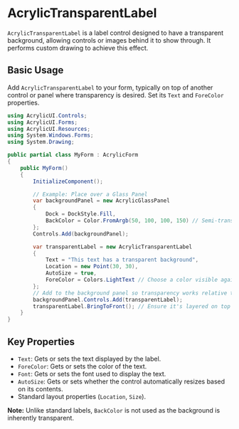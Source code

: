 # AcrylicTransparentLabel

`AcrylicTransparentLabel` is a label control designed to have a transparent background, allowing controls or images behind it to show through. It performs custom drawing to achieve this effect.

## Basic Usage

Add `AcrylicTransparentLabel` to your form, typically on top of another control or panel where transparency is desired. Set its `Text` and `ForeColor` properties.

```csharp
using AcrylicUI.Controls;
using AcrylicUI.Forms;
using AcrylicUI.Resources;
using System.Windows.Forms;
using System.Drawing;

public partial class MyForm : AcrylicForm
{
    public MyForm()
    {
        InitializeComponent();

        // Example: Place over a Glass Panel
        var backgroundPanel = new AcrylicGlassPanel
        {
            Dock = DockStyle.Fill,
            BackColor = Color.FromArgb(50, 100, 100, 150) // Semi-transparent blue
        };
        Controls.Add(backgroundPanel);

        var transparentLabel = new AcrylicTransparentLabel
        {
            Text = "This text has a transparent background",
            Location = new Point(30, 30),
            AutoSize = true,
            ForeColor = Colors.LightText // Choose a color visible against the background
        };
        // Add to the background panel so transparency works relative to it
        backgroundPanel.Controls.Add(transparentLabel);
        transparentLabel.BringToFront(); // Ensure it's layered on top
    }
}
```

## Key Properties

*   `Text`: Gets or sets the text displayed by the label.
*   `ForeColor`: Gets or sets the color of the text.
*   `Font`: Gets or sets the font used to display the text.
*   `AutoSize`: Gets or sets whether the control automatically resizes based on its contents.
*   Standard layout properties (`Location`, `Size`).

**Note:** Unlike standard labels, `BackColor` is not used as the background is inherently transparent. 